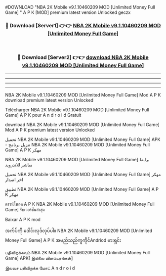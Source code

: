 #DOWNLOAD "NBA 2K Mobile v9.1.10460209 MOD [Unlimited Money Full Game] " A P K [MOD] premium latest version Unlocked geczx 



<div align="center">

<h3>🔴 Download [Server1] 👉👉 <a href="https://apkdownload12.web.app/?title=NBA 2K Mobile v9.1.10460209 MOD [Unlimited Money Full Game] ">NBA 2K Mobile v9.1.10460209 MOD [Unlimited Money Full Game]  </a></h3><br>

<h3>🔴 Download [Server2] 👉👉 <a href="https://apkdownload12.web.app/?title=NBA 2K Mobile v9.1.10460209 MOD [Unlimited Money Full Game] ">download NBA 2K Mobile v9.1.10460209 MOD [Unlimited Money Full Game]  </a></h3>
</div>


----------------------------------------------------------

----------------------------------------------------------

----------------------------------------------------------

----------------------------------------------------------


NBA 2K Mobile v9.1.10460209 MOD [Unlimited Money Full Game]  Mod A P K download premium latest version Unlocked

Télécharger  NBA 2K Mobile v9.1.10460209 MOD [Unlimited Money Full Game]  A P K pour A n d r o i d Gratuit

download NBA 2K Mobile v9.1.10460209 MOD [Unlimited Money Full Game]  Mod A P K premium latest version Unlocked

تحميل NBA 2K Mobile v9.1.10460209 MOD [Unlimited Money Full Game]  APK - تنزيل برنامج NBA 2K Mobile v9.1.10460209 MOD [Unlimited Money Full Game]  A P K مهكر

NBA 2K Mobile v9.1.10460209 MOD [Unlimited Money Full Game]  برابط مباشر للاندرويد

تحميل NBA 2K Mobile v9.1.10460209 MOD [Unlimited Money Full Game]  مهكر اخر اصدار

تطبيق NBA 2K Mobile v9.1.10460209 MOD [Unlimited Money Full Game]  A P K مهكر

ดาวน์โหลด A P K NBA 2K Mobile v9.1.10460209 MOD [Unlimited Money Full Game]  รับเวอร์ชันล่าสุด

Baixar A P K mod

အက်ပ်ကို ဒေါင်းလုဒ်လုပ်ပါ။ NBA 2K Mobile v9.1.10460209 MOD [Unlimited Money Full Game]  A P K အမည်သည်ကူကိုင်Andriod ဗားရှင်း

பதிவிறக்கவும் NBA 2K Mobile v9.1.10460209 MOD [Unlimited Money Full Game]  APK[ இல்லை விளம்பரங்கள்] 
 
இலவச பதிவிறக்க மோட் A n d r o i d



